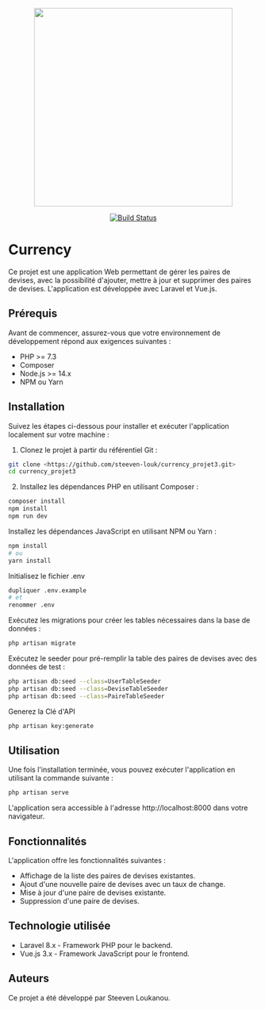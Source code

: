 <p align="center"><a href="https://laravel.com" target="_blank"><img src="https://raw.githubusercontent.com/laravel/art/master/logo-lockup/5%20SVG/2%20CMYK/1%20Full%20Color/laravel-logolockup-cmyk-red.svg" width="400"></a></p>

<p align="center">
<a href="https://travis-ci.org/laravel/framework"><img src="https://travis-ci.org/laravel/framework.svg" alt="Build Status"></a>
</p>


# Currency

Ce projet est une application Web permettant de gérer les paires de devises, avec la possibilité d'ajouter, mettre à jour et supprimer des paires de devises. L'application est développée avec Laravel et Vue.js.

## Prérequis

Avant de commencer, assurez-vous que votre environnement de développement répond aux exigences suivantes :

- PHP >= 7.3
- Composer
- Node.js >= 14.x
- NPM ou Yarn

## Installation

Suivez les étapes ci-dessous pour installer et exécuter l'application localement sur votre machine :

1. Clonez le projet à partir du référentiel Git :

```bash
git clone <https://github.com/steeven-louk/currency_projet3.git>
cd currency_projet3
```

2. Installez les dépendances PHP en utilisant Composer :

```bash
composer install
npm install
npm run dev
```

Installez les dépendances JavaScript en utilisant NPM ou Yarn :

```bash
npm install
# ou
yarn install
```

Initialisez le fichier .env

```bash
dupliquer .env.example
# et
renommer .env
```

Exécutez les migrations pour créer les tables nécessaires dans la base de données :

```bash
php artisan migrate
```

Exécutez le seeder pour pré-remplir la table des paires de devises avec des données de test :

```bash
php artisan db:seed --class=UserTableSeeder
php artisan db:seed --class=DeviseTableSeeder
php artisan db:seed --class=PaireTableSeeder
```

Generez la Clé d'API

```bash
php artisan key:generate
```

## Utilisation
Une fois l'installation terminée, vous pouvez exécuter l'application en utilisant la commande suivante :

```bash
php artisan serve
```

L'application sera accessible à l'adresse http://localhost:8000 dans votre navigateur.

## Fonctionnalités
L'application offre les fonctionnalités suivantes :

- Affichage de la liste des paires de devises existantes.
- Ajout d'une nouvelle paire de devises avec un taux de change.
- Mise à jour d'une paire de devises existante.
- Suppression d'une paire de devises.

## Technologie utilisée

- Laravel 8.x - Framework PHP pour le backend.
- Vue.js 3.x - Framework JavaScript pour le frontend.

## Auteurs
Ce projet a été développé par Steeven Loukanou.


